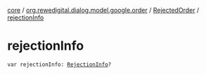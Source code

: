 [core](../../index.md) / [org.rewedigital.dialog.model.google.order](../index.md) / [RejectedOrder](index.md) / [rejectionInfo](./rejection-info.md)

# rejectionInfo

`var rejectionInfo: `[`RejectionInfo`](../-rejection-info/index.md)`?`